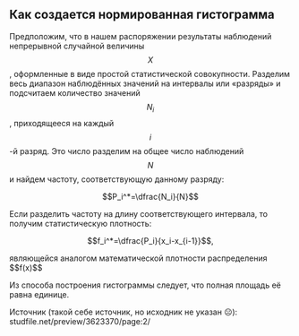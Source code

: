 ## Как создается нормированная гистограмма

Предположим, что в нашем распоряжении результаты наблюдений непрерывной случайной величины $$X$$, оформленные в виде простой статистической совокупности. Разделим весь диапазон наблюдённых значений на интервалы или «разряды» и подсчитаем количество значений $$N_i$$, приходящееся на каждый $$i$$-й разряд. Это число разделим на общее число наблюдений $$N$$ и найдем частоту, соответствующую данному разряду:

<p style="text-align: center;">$$P_i^*=\dfrac{N_i}{N}$$</p>

Если разделить частоту на длину соответствующего интервала, то получим статистическую плотность:
<p style="text-align: center;">$$f_i^*=\dfrac{P_i}{x_i-x_{i-1}}$$,</p>
являющейся аналогом математической плотности распределения $$f(x)$$

Из способа построения гистограммы следует, что полная площадь её равна единице.

Источник (такой себе источник, но исходник не указан ☹️): studfile.net/preview/3623370/page:2/